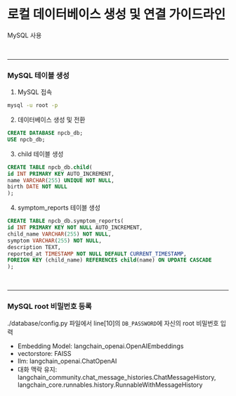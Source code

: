 <h1>로컬 데이터베이스 생성 및 연결 가이드라인</h1> 
MySQL 사용

<br/><hr/>
<h3>MySQL 테이블 생성</h3>

1. MySQL 접속
```bash
mysql -u root -p
```
2. 데이터베이스 생성 및 전환
```sql
CREATE DATABASE npcb_db;
USE npcb_db;
```
3. child 테이블 생성
```sql
CREATE TABLE npcb_db.child(
id INT PRIMARY KEY AUTO_INCREMENT,
name VARCHAR(255) UNIQUE NOT NULL,
birth DATE NOT NULL
);
```
4. symptom_reports 테이블 생성
```sql
CREATE TABLE npcb_db.symptom_reports(
id INT PRIMARY KEY NOT NULL AUTO_INCREMENT,
child_name VARCHAR(255) NOT NULL,
symptom VARCHAR(255) NOT NULL,
description TEXT,
reported_at TIMESTAMP NOT NULL DEFAULT CURRENT_TIMESTAMP,
FOREIGN KEY (child_name) REFERENCES child(name) ON UPDATE CASCADE
);
```

<br/><hr/>

<h3>MySQL root 비밀번호 등록</h3>

./database/config.py 파일에서 line[10]의 `DB_PASSWORD`에 자신의 root 비밀번호 입력


* Embedding Model: langchain_openai.OpenAIEmbeddings
* vectorstore: FAISS
* llm: langchain_openai.ChatOpenAI
* 대화 맥락 유지: langchain_community.chat_message_histories.ChatMessageHistory, langchain_core.runnables.history.RunnableWithMessageHistory
